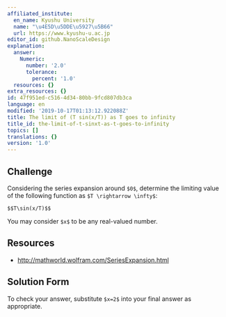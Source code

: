 ```yaml
---
affiliated_institute:
  en_name: Kyushu University
  name: "\u4E5D\u5DDE\u5927\u5B66"
  url: https://www.kyushu-u.ac.jp
editor_id: github.NanoScaleDesign
explanation:
  answer:
    Numeric:
      number: '2.0'
      tolerance:
        percent: '1.0'
  resources: {}
extra_resources: {}
id: 47f951ed-c516-4d34-80bb-9fcd807db3ca
language: en
modified: '2019-10-17T01:13:12.922088Z'
title: The limit of (T sin(x/T)) as T goes to infinity
title_id: the-limit-of-t-sinxt-as-t-goes-to-infinity
topics: []
translations: {}
version: '1.0'
---
```


## Challenge
Considering the series expansion around `$0$`, determine the limiting value of the following function as `$T \rightarrow \infty$`:


`$$T\sin(x/T)$$`

You may consider `$x$` to be any real-valued number.


## Resources
- http://mathworld.wolfram.com/SeriesExpansion.html



## Solution Form
To check your answer, substitute `$x=2$` into your final answer as appropriate.
